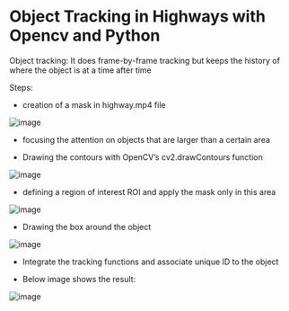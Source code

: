 # Object Tracking in Highways with Opencv and Python

Object tracking: It does frame-by-frame tracking but keeps the history of where the object is at a time after time

Steps:

-  creation of a mask in highway.mp4 file

![image](https://user-images.githubusercontent.com/44448083/135055887-5816552e-b2b0-4c81-a20b-d08bed6c2970.png)

- focusing the attention on objects that are larger than a certain area

- Drawing the contours with OpenCV’s cv2.drawContours function

![image](https://user-images.githubusercontent.com/44448083/135056094-a80e4626-c8c1-4fb4-b424-3132426a627e.png)


- defining a region of interest ROI and apply the mask only in this area

![image](https://user-images.githubusercontent.com/44448083/135056316-b9ee9c65-fbd4-4a7f-97b7-c5043bc5b120.png)

- Drawing the box around the object

![image](https://user-images.githubusercontent.com/44448083/135056437-db217c10-d42b-4b16-8565-7b8601032a47.png)

- Integrate the tracking functions and associate unique ID to the object

- Below image shows the result:

![image](https://user-images.githubusercontent.com/44448083/135056795-8f2b9261-9348-4c2f-8d60-c593528d41af.png)

